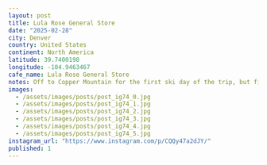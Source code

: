 ```yaml
---
layout: post
title: Lula Rose General Store
date: "2025-02-28"
city: Denver
country: United States
continent: North America
latitude: 39.7400198
longitude: -104.9463467
cafe_name: Lula Rose General Store
notes: Off to Copper Mountain for the first ski day of the trip, but first a quick stop on the #worldcoffeetour - @lularosegeneral cute cafe in Denver with great breakfast sandos and delicious beans.
images:
  - /assets/images/posts/post_ig74_0.jpg
  - /assets/images/posts/post_ig74_1.jpg
  - /assets/images/posts/post_ig74_2.jpg
  - /assets/images/posts/post_ig74_3.jpg
  - /assets/images/posts/post_ig74_4.jpg
  - /assets/images/posts/post_ig74_5.jpg
instagram_url: "https://www.instagram.com/p/CQQy47a2dJY/"
published: 1
---
```

